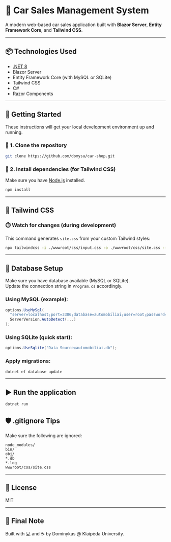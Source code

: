 # 🚗 Car Sales Management System

A modern web-based car sales application built with **Blazor Server**, **Entity Framework Core**, and **Tailwind CSS**.

---

## 📦 Technologies Used

- [.NET 8](https://dotnet.microsoft.com/)
- Blazor Server
- Entity Framework Core (with MySQL or SQLite)
- Tailwind CSS
- C#
- Razor Components

---

## 🚀 Getting Started

These instructions will get your local development environment up and running.

### 📁 1. Clone the repository

```bash
git clone https://github.com/domysu/car-shop.git
```

### 🔧 2. Install dependencies (for Tailwind CSS)

Make sure you have [Node.js](https://nodejs.org/) installed.

```bash
npm install
```

---

## 🎨 Tailwind CSS

### ⏱️ Watch for changes (during development)

This command generates `site.css` from your custom Tailwind styles:

```bash
npx tailwindcss -i ./wwwroot/css/input.css -o ./wwwroot/css/site.css --watch
```

---

## 💾 Database Setup

Make sure you have database available (MySQL or SQLite).  
Update the connection string in `Program.cs` accordingly.

### Using MySQL (example):

```csharp
options.UseMySql(
  "server=localhost;port=3306;database=automobiliai;user=root;password=yourpassword",
  ServerVersion.AutoDetect(...)
);
```

### Using SQLite (quick start):

```csharp
options.UseSqlite("Data Source=automobiliai.db");
```

### Apply migrations:

```bash
dotnet ef database update
```

---

## ▶️ Run the application

```bash
dotnet run
```




## 🛡️ .gitignore Tips

Make sure the following are ignored:

```
node_modules/
bin/
obj/
*.db
*.log
wwwroot/css/site.css
```

---

## 📄 License

MIT

---

## 🧙 Final Note

Built with 💻 and ☕ by Dominykas @ Klaipėda University.
